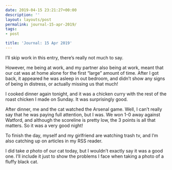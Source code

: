 ```yaml
---
date: 2019-04-15 23:21:27+00:00
description: ''
layout: layouts/post
permalink: journal-15-apr-2019/
tags:
- post

title: 'Journal: 15 Apr 2019'
---
```


<p>I&#8217;ll skip work in this entry, there&#8217;s really not much to say.</p>
<p>However, me being at work, and my partner also being at work, meant that our cat was at home alone for the first &#8220;large&#8221; amount of time. After I got back, it appeared he was asleep in out bedroom, and didn&#8217;t show any signs of being in distress, or actually missing us that much!</p>
<p>I cooked dinner again tonight, and it was a chicken curry with the rest of the roast chicken I made on Sunday. It was surprisingly good.</p>
<p>After dinner, me and the cat watched the Arsenal game. Well, I can&#8217;t really say that he was paying full attention, but I was. We won 1-0 away against Watford, and although the scoreline is pretty low, the 3 points is all that matters. So it was a very good night!</p>
<p>To finish the day, myself and my girlfriend are watching trash tv, and I&#8217;m also catching up on articles in my RSS reader.</p>
<p>I did take <em>a</em> photo of our cat today, but I wouldn&#8217;t exactly say it was a good one. I&#8217;ll include it just to show the problems I face when taking a photo of a fluffy black cat.</p>
<p><figure><img src="https://cdn.chrishannah.me/images/2019/04/IMG_3255.jpg" alt="" /></figure></p>
